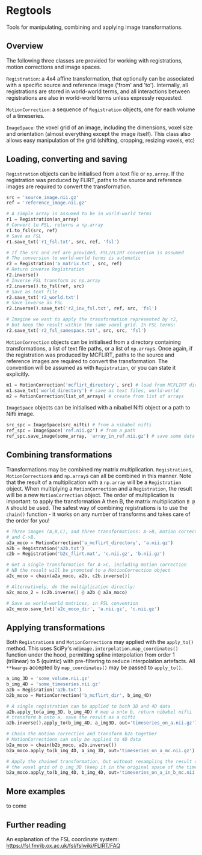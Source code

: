 # Regtools

Tools for manipulating, combining and applying image transformations.  

## Overview

The following three classes are provided for working with registrations, motion corrections and image spaces. 

`Registration`: a 4x4 affine transformation, that optionally can be associated with a specific source and reference image ('from' and 'to'). Internally, all registrations are stored in world-world terms, and all interactions between registrations are also in world-world terms unless expressly requested. 

`MotionCorrection`: a sequence of `Registration` objects, one for each volume of a timeseries. 

`ImageSpace`: the voxel grid of an image, including the dimensions, voxel size and orientation (almost everything except the image itself). This class also allows easy manipulation of the grid (shifting, cropping, resizing voxels, etc)

## Loading, converting and saving

`Registration` objects can be initialised from a text file or `np.array`. If the registration was produced by FLIRT, paths to the source and reference images are required to convert the transformation. 

```python  
src = 'source_image.nii.gz'
ref = 'reference_image.nii.gz'

# A simple array is assumed to be in world-world terms 
r1 = Registration(an_array)
# Convert to FSL, returns a np.array
r1.to_fsl(src, ref) 
# Save as FSL
r1.save_txt('r1_fsl.txt', src, ref, 'fsl') 

# If the src and ref are provided, FSL/FLIRT convention is assumed
# The conversion to world-world terms is automatic 
r2 = Registration('a_matrix.txt', src, ref)
# Return inverse Registration
r2.inverse() 
# Inverse FSL transform as np.array 
r2.inverse().to_fsl(ref, src) 
# Save as text file 
r2.save_txt('r2_world.txt')
# Save inverse as FSL
r2.inverse().save_txt('r2_inv_fsl.txt', ref, src, 'fsl') 

# Imagine we want to apply the transformation represented by r2, 
# but keep the result within the same voxel grid. In FSL terms: 
r2.save_txt('r2_fsl_samespace.txt', src, src, 'fsl')
```

`MotionCorrection` objects can be initialised from a directory containing transformations, a list of text file paths, or a list of `np.array`s. Once again, if the registration was produced by MCFLIRT, paths to the source and reference images are required to convert the transformation. The convention will be assumed as with `Registration`, or you can state it explicitly. 

```python
m1 = MotionCorrection('mcflirt_directory', src) # load from MCFLIRT directory
m1.save_txt('world_directory') # save as text files, world-world
m2 = MotionCorrection(list_of_arrays) # create from list of arrays
```

`ImageSpace` objects can be initialised with a nibabel Nifti object or a path to Nifti image. 
```python
src_spc = ImageSpace(src_nifti) # from a nibabel nifti 
ref_spc = ImageSpace('ref.nii.gz') # from a path 
ref_spc.save_image(some_array, 'array_in_ref.nii.gz') # save some data in this space 
```

## Combining transformations

Transformations may be combined my matrix multiplication. `Registration`s, `MotionCorrection`s and `np.array`s can all be combined in this manner. Note that the result of a multiplication with a `np.array` will be a `Registration` object. When multiplying a `MotionCorrection` and a `Registration`, the result will be a new `MotionCorrection` object. The order of multiplication is important: to apply the transformation A then B, the matrix multiplication `B @ A` should be used. The safest way of combining registrations is to use the `chain()` function - it works on any number of transforms and takes care of the order for you!

```python
# Three images (A,B,C), and three transformations: A->B, motion correction for A
# and C->B. 
a2a_moco = MotionCorrection('a_mcflirt_directory', 'a.nii.gz')
a2b = Registration('a2b.txt')
c2b = Registration('b2c_flirt.mat', 'c.nii.gz', 'b.nii.gz')

# Get a single transformation for A->C, including motion correction 
# NB the result will be promoted to a MotionCorrection object 
a2c_moco = chain(a2a_moco, a2b, c2b.inverse())

# Alternatively, do the multiplication directly: 
a2c_moco_2 = (c2b.inverse() @ a2b @ a2a_moco)

# Save as world-world matrices, in FSL convention
a2c_moco.save_txt('a2c_moco_dir', 'a.nii.gz', 'c.nii.gz')
```

## Applying transformations 

Both `Registration`s and `MotionCorrection`s may applied with the `apply_to()` method. This uses SciPy's `ndimage.interpolation.map_coordinates()` function under the hood, permitting spline interpolation from order 1 (trilinear) to 5 (quintic) with pre-filtering to reduce interpolation artefacts. All `**kwargs` accepted by `map_coordinates()` may be passed to `apply_to()`. 

```python
a_img_3D = 'some_volume.nii.gz'
b_img_4D = 'some_timeseries.nii.gz'
a2b = Regisration('a2b.txt')
b2b_moco = MotionCorrection('b_mcflirt_dir', b_img_4D)

# A single registration can be applied to both 3D and 4D data
a2b.apply_to(a_img_3D, b_img_4D) # map a onto b, return nibabel nifti
# transform b onto a, save the result as a nifti 
a2b.inverse().apply_to(b_img_4D, a_img3D, out='timeseries_on_a.nii.gz')

# Chain the motion correction and transform b2a together 
# MotionCorrections can only be applied to 4D data 
b2a_moco = chain(b2b_moco, a2b.inverse())
b2a_moco.apply_to(b_img_4D, a_img_3D, out='timeseries_on_a_mc.nii.gz')

# Apply the chained transformation, but without resampling the result onto
# the voxel grid of b_img_3D (keep it in the original space of the timeseries)
b2a_moco.apply_to(b_img_4D, b_img_4D, out='timeseries_on_a_in_b_mc.nii.gz')
```

## More examples

to come 

## Further reading
An explanation of the FSL coordinate system: https://fsl.fmrib.ox.ac.uk/fsl/fslwiki/FLIRT/FAQ